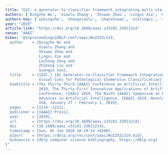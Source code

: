```yaml
---
title: "G2C: a generator-to-classifier framework integrating multi-stained visual cues for pathological glomerulus classification"
authors: ['Bingzhe Wu', 'Xiaolu Zhang', 'Shiwan Zhao', 'Lingxi Xie', 'Caihong Zeng', 'Zhihong Liu', 'Guangyu Sun 0003']
authors-key: ['wubingzhe', 'zhangxiaolu', 'zhaoshiwan', 'xielingxi', 'zengcaihong', 'liuzhihong', 'sunguangyu']
year: "2019"
article-link: "https://doi.org/10.1609/aaai.v33i01.33011214"
venue: "AAAI"
bibex: "@inproceedings{DBLP:conf/aaai/WuZZXZLS19,
  author    = {Bingzhe Wu and
               Xiaolu Zhang and
               Shiwan Zhao and
               Lingxi Xie and
               Caihong Zeng and
               Zhihong Liu and
               Guangyu Sun},
  title     = {{G2C:} {A} Generator-to-Classifier Framework Integrating Multi-Stained
               Visual Cues for Pathological Glomerulus Classification},
  booktitle = {The Thirty-Third {AAAI} Conference on Artificial Intelligence, {AAAI}
               2019, The Thirty-First Innovative Applications of Artificial Intelligence
               Conference, {IAAI} 2019, The Ninth {AAAI} Symposium on Educational
               Advances in Artificial Intelligence, {EAAI} 2019, Honolulu, Hawaii,
               USA, January 27 - February 1, 2019},
  pages     = {1214--1221},
  publisher = {{AAAI} Press},
  year      = {2019},
  url       = {https://doi.org/10.1609/aaai.v33i01.33011214},
  doi       = {10.1609/aaai.v33i01.33011214},
  timestamp = {Sun, 05 Jan 2020 18:29:14 +0100},
  biburl    = {https://dblp.org/rec/conf/aaai/WuZZXZLS19.bib},
  bibsource = {dblp computer science bibliography, https://dblp.org}
}"
---
```

